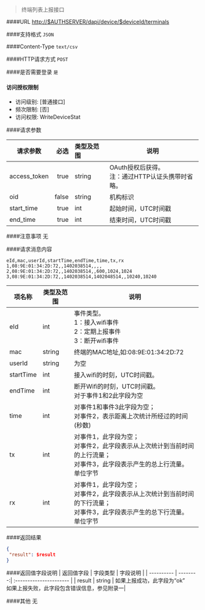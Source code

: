 
> 终端列表上报接口

####URL
<http://$AUTHSERVER/dapi/device/$deviceId/terminals>

####支持格式
`JSON`

####Content-Type
`text/csv`

####HTTP请求方式
`POST`

####是否需要登录
`是`

#### 访问授权限制
* 访问级别: [普通接口]
* 频次限制: [否]
* 访问权限: WriteDeviceStat


####请求参数

| 请求参数      |    必选 | 类型及范围  | 说明                                |
| ------------- | -------:| :---------- | ----------------------------------- |
| access_token  | true    | string      | OAuth授权后获得。</br>注：通过HTTP认证头携带时省略。 |
| oid           | false   | string      | 机构标识 |
| start_time  | true    | int  | 起始时间，UTC时间戳 |
| end_time    | true    | int  | 结束时间，UTC时间戳 |


####注意事项
无

####请求消息内容
``` csv
eId,mac,userId,startTime,endTime,time,tx,rx
1,08:9E:01:34:2D:72,,1402038514,,,,
2,08:9E:01:34:2D:72,,1402038514,,600,1024,1024
3,08:9E:01:34:2D:72,,1402038514,1402048514,,10240,10240
```

| 项名称 | 类型及范围 |   说明 |
| ------ | ---------- | ------ |
| eId | int | 事件类型。<br/>1：接入wifi事件<br/>2：定期上报事件<br/>3：断开wifi事件 |
| mac | string |  终端的MAC地址,如:08:9E:01:34:2D:72 |
| userId |string | 为空 |
| startTime |   int | 接入wifi的时刻，UTC时间戳。 |
| endTime | int | 断开Wifi的时刻，UTC时间戳。<br/>对于事件1和2此字段为空 |
| time |    int | 对事件1和事件3此字段为空；<br/>对事件2，表示距离上次统计所经过的时间(秒数) |
| tx |  int | 对事件1，此字段为空；<br/>对事件2，此字段表示从上次统计到当前时间的上行流量；<br/>对事件3，此字段表示产生的总上行流量。<br/>单位字节 |
| rx |  int | 对事件1，此字段为空；<br/>对事件2，此字段表示从上次统计到当前时间的下行流量；<br/>对事件3，此字段表示产生的总下行流量。<br/>单位字节 |


####返回结果
``` JSON
{
 "result": $result
}
```
####返回值字段说明
| 返回值字段 | 字段类型 | 字段说明                |
| ---------- | --------:| :---------------------- |
| result     | string   | 如果上报成功，此字段为“ok” </br>如果上报失败，此字段包含错误信息，参见附录一|

####其他
无
